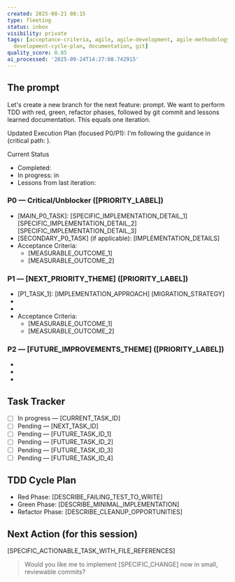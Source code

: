 ```yaml
---
created: 2025-08-21 08:15
type: fleeting
status: inbox
visibility: private
tags: [acceptance-criteria, agile, agile-development, agile-methodology, chatgpt,
  development-cycle-plan, documentation, git]
quality_score: 0.85
ai_processed: '2025-09-24T14:27:08.742915'
---
```


## The prompt
Let's create a new branch for the next feature: prompt.
We want to perform TDD with red, green, refactor phases, followed by git commit and lessons learned documentation. This equals one iteration.

Updated Execution Plan (focused P0/P1): 
I'm following the guidance in  (critical path: ).

Current Status
- Completed: 
- In progress:  in 
- Lessons from last iteration: 

### P0 — Critical/Unblocker ([PRIORITY_LABEL])
- [MAIN_P0_TASK]: [SPECIFIC_IMPLEMENTATION_DETAIL_1] [SPECIFIC_IMPLEMENTATION_DETAIL_2] [SPECIFIC_IMPLEMENTATION_DETAIL_3]
- [SECONDARY_P0_TASK] (if applicable): [IMPLEMENTATION_DETAILS]
- Acceptance Criteria:
  - [MEASURABLE_OUTCOME_1]
  - [MEASURABLE_OUTCOME_2]

### P1 — [NEXT_PRIORITY_THEME] ([PRIORITY_LABEL])
- [P1_TASK_1]: [IMPLEMENTATION_APPROACH] [MIGRATION_STRATEGY]
- [P1_TASK_2]: [TECHNICAL_DETAILS]
- [P1_TASK_3]: [IMPLEMENTATION_NOTES]
- Acceptance Criteria:
  - [MEASURABLE_OUTCOME_1]
  - [MEASURABLE_OUTCOME_2]

### P2 — [FUTURE_IMPROVEMENTS_THEME] ([PRIORITY_LABEL])
- [P2_TASK_1]: [BRIEF_DESCRIPTION]
- [P2_TASK_2]: [BRIEF_DESCRIPTION]
- [P2_TASK_3]: [BRIEF_DESCRIPTION]

## Task Tracker
- [ ] In progress — [CURRENT_TASK_ID]
- [ ] Pending — [NEXT_TASK_ID]
- [ ] Pending — [FUTURE_TASK_ID_1]
- [ ] Pending — [FUTURE_TASK_ID_2]
- [ ] Pending — [FUTURE_TASK_ID_3]
- [ ] Pending — [FUTURE_TASK_ID_4]

## TDD Cycle Plan
- Red Phase: [DESCRIBE_FAILING_TEST_TO_WRITE]
- Green Phase: [DESCRIBE_MINIMAL_IMPLEMENTATION]
- Refactor Phase: [DESCRIBE_CLEANUP_OPPORTUNITIES]

## Next Action (for this session)
[SPECIFIC_ACTIONABLE_TASK_WITH_FILE_REFERENCES]

> Would you like me to implement [SPECIFIC_CHANGE] now in small, reviewable commits?

